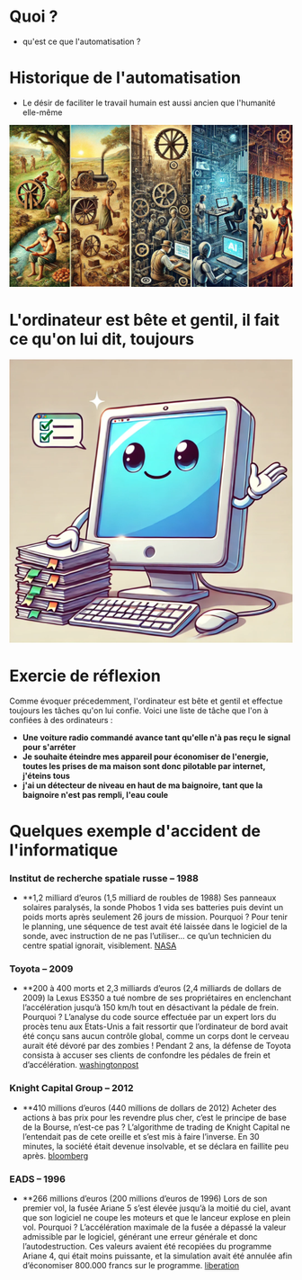 <!-- .slide: data-state="nologo-slide" style="text-align: center" -->
# Quoi ?

* qu'est ce que l'automatisation ?

<!-- .slide: data-state="nologo-slide" style="text-align: center" -->
# Historique de l'automatisation 

* Le désir de faciliter le travail humain est aussi ancien que l'humanité elle-même

![histoire autom](images/autom_test.jpg "histoire autom") <!-- .element: width="200px" -->


<!-- .slide: data-state="nologo-slide" style="text-align: center" -->
# L'ordinateur est bête et gentil, il fait ce qu'on lui dit, toujours

![histoire autom](images/ordi_bete_et_gentil.webp "histoire autom") <!-- .element: width="200px" -->

<!-- .slide: data-state="nologo-slide" style="text-align: center" -->
# Exercie de réflexion

Comme évoquer précedemment, l'ordinateur est bête et gentil et effectue toujours les tâches qu'on lui confie.
Voici une liste de tâche que l'on à confiées à des ordinateurs : 
* **Une voiture radio commandé avance tant qu'elle n'à pas reçu le signal pour s'arréter**
* **Je souhaite éteindre mes appareil pour économiser de l'energie, toutes les prises de ma maison sont donc pilotable par internet, j'éteins tous**
* **j'ai un détecteur de niveau en haut de ma baignoire, tant que la baignoire n'est pas rempli, l'eau coule**


# Quelques exemple d'accident de l'informatique 

### Institut de recherche spatiale russe – 1988
* **1,2 milliard d’euros (1,5 milliard de roubles de 1988)
Ses panneaux solaires paralysés, la sonde Phobos 1 vida ses batteries puis devint un poids morts après seulement 26 jours de mission. Pourquoi ? Pour tenir le planning, une séquence de test avait été laissée dans le logiciel de la sonde, avec instruction de ne pas l’utiliser… ce qu’un technicien du centre spatial ignorait, visiblement.
[NASA](https://nssdc.gsfc.nasa.gov/planetary/phobos.html)

### Toyota – 2009
* **200 à 400 morts et 2,3 milliards d’euros (2,4 milliards de dollars de 2009)
la Lexus ES350 a tué nombre de ses propriétaires en enclenchant l’accélération jusqu’à 150 km/h tout en désactivant la pédale de frein.
Pourquoi ? L’analyse du code source effectuée par un expert lors du procès tenu aux Etats-Unis a fait ressortir que l’ordinateur de bord avait été conçu sans aucun contrôle global, comme un corps dont le cerveau aurait été dévoré par des zombies ! Pendant 2 ans, la défense de Toyota consista à accuser ses clients de confondre les pédales de frein et d’accélération.
[washingtonpost](https://www.washingtonpost.com/business/economy/toyota-reaches-12-billion-settlement-to-end-criminal-probe/2014/03/19/5738a3c4-af69-11e3-9627-c65021d6d572_story.html)

### Knight Capital Group – 2012
* **410 millions d’euros (440 millions de dollars de 2012)
Acheter des actions à bas prix pour les revendre plus cher, c’est le principe de base de la Bourse, n’est-ce pas ? L’algorithme de trading de Knight Capital ne l’entendait pas de cete oreille et s’est mis à faire l’inverse. En 30 minutes, la société était devenue insolvable, et se déclara en faillite peu après.
[bloomberg](https://www.bloomberg.com/news/articles/2012-08-02/knight-shows-how-to-lose-440-million-in-30-minutes)

### EADS – 1996
* **266 millions d’euros (200 millions d’euros de 1996)
Lors de son premier vol, la fusée Ariane 5 s’est élevée jusqu’à la moitié du ciel, avant que son logiciel ne coupe les moteurs et que le lanceur explose en plein vol.
Pourquoi ? L’accélération maximale de la fusée a dépassé la valeur admissible par le logiciel, générant une erreur générale et donc l’autodestruction. Ces valeurs avaient été recopiées du programme Ariane 4, qui était moins puissante, et la simulation avait été annulée afin d’économiser 800.000 francs sur le programme.
[liberation](https://www.liberation.fr/futurs/1996/07/24/l-explosion-d-ariane-5-c-est-la-faute-au-logicielnous-sommes-tous-coupables-a-affirme-le-directeur-g_176415/)

